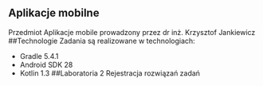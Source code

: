 ## Aplikacje mobilne
Przedmiot Aplikacje mobile prowadzony przez dr inż. Krzysztof Jankiewicz
##Technologie
Zadania są realizowane w technologiach:
* Gradle 5.4.1
* Android SDK 28
* Kotlin 1.3
##Laboratoria 2
Rejestracja rozwiązań zadań